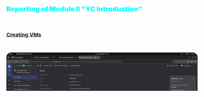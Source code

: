<svg fill="none" viewBox="0 0 600 300" width="600" height="300" xmlns="http://www.w3.org/2000/svg">

  <foreignObject width="100%" height="100%">
    <div xmlns="http://www.w3.org/1999/xhtml">
<style>
    h2 {
        color: rgb(10, 255, 255);
        font-weight: 1000;
    }

    h3 {
        color: rgb(175, 255, 255);
        font-weight: 700;
    }
    p {
        font-style: oblique;
        font-weight: 100;
        color: white;
    }
    img {
        border-radius: 15px;
    }

    .box {
        position: relative;
        display: block;
        background: linear-gradient(0deg, black, #444444);
        border-radius: 15px;
    }
    .glowing::before{
        border-radius: 15px;
        content: '';
        position: absolute;
        left: -2px;
        top: -2px;
        background: linear-gradient(45deg, #e8f74d, #ff6600d9, #00ff66, #13ff13, #ad27ad, #bd2681, #6512b9, #ff3300de, #5aabde);
        background-size: 400%;
        width: calc(100% + 5px);
        height: calc(100% + 5px);
        z-index: -1;
        animation: glower 20s linear infinite;
        }

    @keyframes glower {
        0% {
            background-position: 0 0;
        }
        
        50% {
            background-position: 400% 0;
        }
        
        100% {
            background-position: 0 0;
        }
    }

</style>
<h2>Reporting of Module II "YC Introduction"</h2></br>

<h3><u>Creating VMs</u></h3>
    <p>Creating CentOS VM</p>
    <div class="box glowing"><img src="creating-vms/created-centos-5p.png"></div></br>

<p>Monitoring page</p>
    <div class="box glowing"><img src="creating-vms/monitor-vm2.png"></div></br>

<p>Result creating two VMs page</b>
    <div class="box glowing"><img src="creating-vms/created-two-vms.png">
    </div></br>

<p>Creating compute instances is a simplest task to do in YC.</p>

<h3><u>Metadata</u></h3>
<p>Adding metadata to instance via YC CLI.</p>
    <div class="box glowing"><img src="metadata/add-yc-cli-metadata-vm2.png"></div></br>

<p>Getting metadata from inside of VM.</p>
    <div class="box glowing"><img src="metadata/get-metadata-inside-vm2.png"></div></br>

<p>Removing metadata.</b>
    <div class="box glowing"><img src="metadata/remove-yc-cli-metadata-vm2.png"></div></br>

<p>Metadata in YC Web.</b>
    <div class="box glowing"><img src="metadata/result-add-metadata-vm2.png"></div></br>

<p>Result in removing metadata i YC Web.</b>
    <div class="box glowing"><img src="metadata/result-remove-yc-cli-metadata-vm2.png.png"></div></br>


<h3><u>Serial console and port</u></h3>
<p>Serial console in YC Web.</p>
    <div class="box glowing"><img src="serial-console-and-ssh/serial-console-browser-yc.png"></div></br>

<p>Serial console in ssh.</p>
    <div class="box glowing"><img src="serial-console-and-ssh/serial-console-ssh.png"></div></br>

<p>SSH connection and scp result.</p>
    <div class="box glowing"><img src="serial-console-and-ssh/ssh-connection-and-scp.png"></div></br>


<h2>Summarization</h2>
<p>This module is a introduction to YC, so it's so simple to create VM and to switch between pages and services. Adding metadata allows to bring some additional information to vm and other object stroing in cloud. Also serial console has some extra connection for VM.</p>
    </div>
  </foreignObject>
</svg>